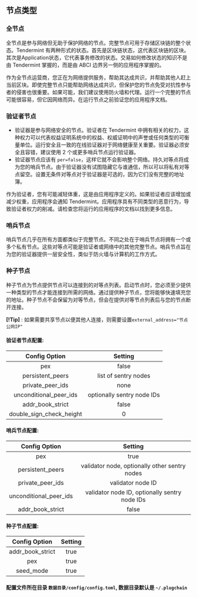 ## 节点类型

### 全节点
全节点是参与网络但无助于保护网络的节点。完整节点可用于存储区块链的整个状态。Tendermint 有两种形式的状态。首先是区块链状态，这代表区块链的区块。其次是Application状态，它代表事务修改的状态。交易如何修改状态的知识不是由 Tendermint 掌握的，而是由 ABCI 边界另一侧的应用程序掌握的。

作为全节点运营商，您正在为网络提供服务，帮助其达成共识，并帮助其他人赶上当前区块。即使完整节点只能帮助网络达成共识，但保护您的节点免受对抗性参与者的侵害也很重要。如果可能，我们建议使用防火墙和代理。运行一个完整的节点可能很容易，但它因网络而异。在运行节点之前验证您的应用程序文档。
### 验证者节点
- 验证器是参与网络安全的节点。验证者在 Tendermint 中拥有相关的权力，这种权力可以代表权益证明系统中的权益、权威证明中的声誉或任何类型的可衡量单位。运行安全且一致的在线验证器对于网络健康至关重要。验证器必须安全且容错，建议使用 2 个或更多哨兵节点运行验证器。
- 验证器节点应该有 `per=false`，这样它就不会影响整个网络。持久对等点将成为您的哨兵节点。由于验证器没有试图隐藏它与谁通信，所以可以将私有对等点留空。设置无条件对等点对于验证器是可选的，因为它们没有完整的地址簿。

作为验证者，您有可能减轻体重，这是由应用程序定义的。如果验证者应该增加或减少权重，应用程序会通知 Tendermint。应用程序具有不同类型的恶意行为，导致验证者权力的削减。请检查您将运行的应用程序的文档以找到更多信息。
### 哨兵节点
哨兵节点几乎在所有方面都类似于完整节点。不同之处在于哨兵节点将拥有一个或多个私有节点。这些对等点可能是验证者或网络中的其他完整节点。哨兵节点旨在为您的验证器提供一层安全性，类似于防火墙与计算机的工作方式。
### 种子节点
种子节点为节点提供节点可以连接到的对等点列表。启动节点时，您必须至少提供一种类型的节点才能连接到所需的网络。通过提供种子节点，您将能够快速填充您的地址。种子节点不会保留为对等节点，但会在提供对等节点列表后与您的节点断开连接。

**[!Tip]** : 
如果需要共享节点以便其他人连接，则需要设置`external_address="节点公网IP"`

#### 验证者节点配置:
|  Config Option   | Setting  |
|  :----:  | :----:  |
| pex  | false |
| persistent_peers  | list of sentry nodes |
| private_peer_ids  | none |
| unconditional_peer_ids  | optionally sentry node IDs |
| addr_book_strict  | false |
| double_sign_check_height  | 0 |


#### 哨兵节点配置:
|  Config Option   | Setting  |
|  :----:  | :----:  |
| pex  | true |
| persistent_peers  | validator node, optionally other sentry nodes |
| private_peer_ids  | validator node ID |
| unconditional_peer_ids  | validator node ID, optionally sentry node IDs |
| addr_book_strict  | false |


#### 种子节点配置:
| Config Option | Setting |
| :----: | :----: |
| addr_book_strict  | true |
| pex  | true |
| seed_mode | true |



#### 配置文件所在目录 `数据目录/config/config.toml`, 数据目录默认是 `~/.plugchain`
